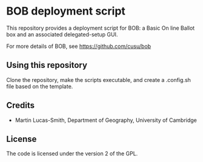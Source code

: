 # BOB deployment script

This repository provides a deployment script for BOB: a Basic On line Ballot box and an associated delegated-setup GUI.

For more details of BOB, see
https://github.com/cusu/bob


## Using this repository

Clone the repository, make the scripts executable, and create a .config.sh file based on the template.


## Credits

* Martin Lucas-Smith, Department of Geography, University of Cambridge


## License

The code is licensed under the version 2 of the GPL.


